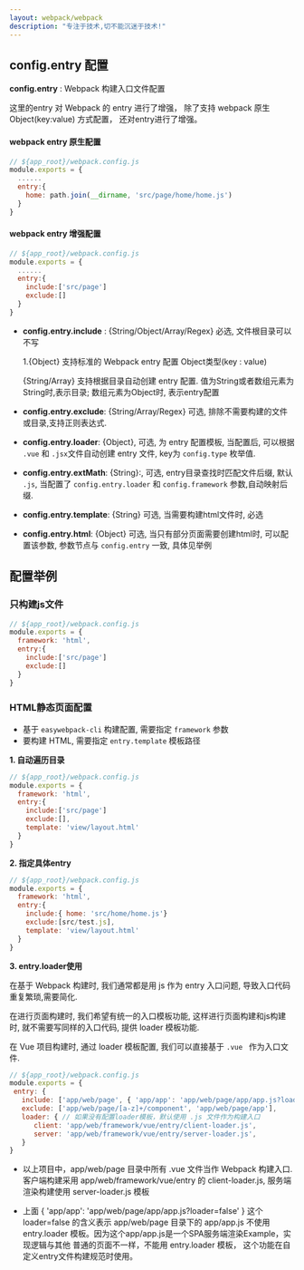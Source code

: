 ```yaml
---
layout: webpack/webpack
description: "专注于技术,切不能沉迷于技术!"
---
```



## config.entry 配置

 
**config.entry** : Webpack 构建入口文件配置

这里的entry 对 Webpack 的 entry 进行了增强， 除了支持 webpack 原生 Object(key:value) 方式配置， 还对entry进行了增强。

#### webpack entry 原生配置

```js
// ${app_root}/webpack.config.js
module.exports = {
  ......
  entry:{
    home: path.join(__dirname, 'src/page/home/home.js')
  }
}
```

#### webpack entry 增强配置

```js
// ${app_root}/webpack.config.js
module.exports = {
  ......
  entry:{
    include:['src/page']
    exclude:[]
  }
}
```

- **config.entry.include** : {String/Object/Array/Regex} 必选, 文件根目录可以不写

     1.{Object} 支持标准的 Webpack entry 配置 Object类型(key : value)

     {String/Array} 支持根据目录自动创建 entry 配置. 值为String或者数组元素为String时,表示目录; 数组元素为Object时, 表示entry配置 
    
- **config.entry.exclude**: {String/Array/Regex} 可选, 排除不需要构建的文件或目录,支持正则表达式.

- **config.entry.loader**:  {Object}, 可选, 为 entry 配置模板,  当配置后, 可以根据 `.vue` 和 `.jsx`文件自动创建 entry 文件, key为 `config.type` 枚举值. 

- **config.entry.extMath**: {String}:, 可选, entry目录查找时匹配文件后缀, 默认 `.js`, 当配置了 `config.entry.loader` 和 `config.framework` 参数,自动映射后缀.

- **config.entry.template**: {String} 可选, 当需要构建html文件时, 必选

- **config.entry.html**: {Object} 可选, 当只有部分页面需要创建html时, 可以配置该参数, 参数节点与 `config.entry` 一致, 具体见举例 

 

## 配置举例

 
### 只构建js文件

```js
// ${app_root}/webpack.config.js
module.exports = {
  framework: 'html',
  entry:{
    include:['src/page']
    exclude:[]
  }
}
```


### HTML静态页面配置 

- 基于 `easywebpack-cli` 构建配置, 需要指定 `framework` 参数
- 要构建 HTML, 需要指定 `entry.template` 模板路径

**1. 自动遍历目录**

```js
// ${app_root}/webpack.config.js
module.exports = {
  framework: 'html',
  entry:{
    include:['src/page']
    exclude:[],
    template: 'view/layout.html'
  }
}
```


**2. 指定具体entry**

```js
// ${app_root}/webpack.config.js
module.exports = {
  framework: 'html',
  entry:{
    include:{ home: 'src/home/home.js'}
    exclude:[src/test.js],
    template: 'view/layout.html'
  }
}
```

**3. entry.loader使用**

在基于 Webpack 构建时, 我们通常都是用 js 作为 entry 入口问题, 导致入口代码重复繁琐,需要简化.

在进行页面构建时, 我们希望有统一的入口模板功能, 这样进行页面构建和js构建时, 就不需要写同样的入口代码, 提供 loader 模板功能.

在 Vue 项目构建时, 通过 loader 模板配置, 我们可以直接基于 `.vue ` 作为入口文件.

```js
// ${app_root}/webpack.config.js
module.exports = {
 entry: {
   include: ['app/web/page', { 'app/app': 'app/web/page/app/app.js?loader=false' }],
   exclude: ['app/web/page/[a-z]+/component', 'app/web/page/app'],
   loader: { // 如果没有配置loader模板，默认使用 .js 文件作为构建入口
      client: 'app/web/framework/vue/entry/client-loader.js',
      server: 'app/web/framework/vue/entry/server-loader.js',
   }	
}
```

- 以上项目中，app/web/page 目录中所有 .vue 文件当作 Webpack 构建入口. 客户端构建采用 app/web/framework/vue/entry 的 client-loader.js, 服务端渲染构建使用 server-loader.js 模板

- 上面 { 'app/app': 'app/web/page/app/app.js?loader=false' } 这个 loader=false 的含义表示 app/web/page 
目录下的 app/app.js 不使用 entry.loader 模板。因为这个app/app.js是一个SPA服务端渲染Example，实现逻辑与其他
普通的页面不一样，不能用 entry.loader 模板， 这个功能在自定义entry文件构建规范时使用。